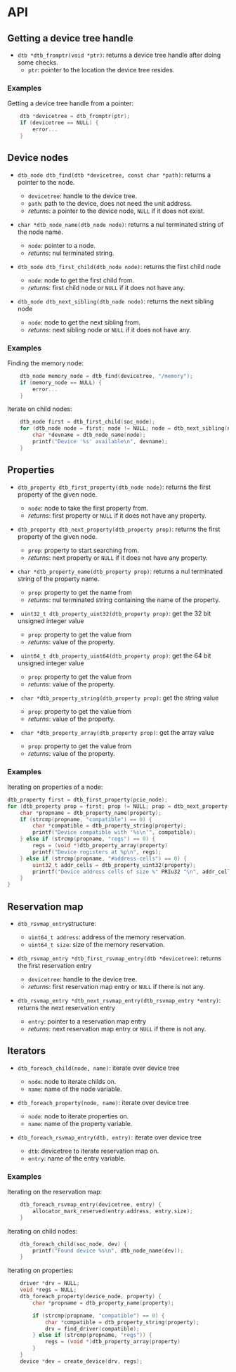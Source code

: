 # API

## Getting a device tree handle

- `dtb *dtb_fromptr(void *ptr)`: returns a device tree handle after doing some checks.
  - `ptr`: pointer to the location the device tree resides.

### Examples

Getting a device tree handle from a pointer:
```C
    dtb *devicetree = dtb_fromptr(ptr);
    if (devicetree == NULL) {
        error...
    }
```

## Device nodes

- `dtb_node dtb_find(dtb *devicetree, const char *path)`: returns a pointer to the node.
  - `devicetree`: handle to the device tree.
  - `path`: path to the device, does not need the unit address.
  - *returns*: a pointer to the device node, `NULL` if it does not exist.

- `char *dtb_node_name(dtb_node node)`: returns a nul terminated string of the node name.
  - `node`: pointer to a node.
  - *returns*: nul terminated string.

- `dtb_node dtb_first_child(dtb_node node)`: returns the first child node
  - `node`: node to get the first child from.
  - *returns*: first child node or `NULL` if it does not have any.

- `dtb_node dtb_next_sibling(dtb_node node)`: returns the next sibling node
  - `node`: node to get the next sibling from.
  - *returns*: next sibling node or `NULL` if it does not have any.

### Examples

Finding the memory node:
```C
    dtb_node memory_node = dtb_find(devicetree, "/memory");
    if (memory_node == NULL) {
        error...
    }
```

Iterate on child nodes:
```C
    dtb_node first = dtb_first_child(soc_node);
    for (dtb_node node = first; node != NULL; node = dtb_next_sibling(node)) {
        char *devname = dtb_node_name(node);
        printf("Device '%s' available\n", devname);
    }
```

## Properties

- `dtb_property dtb_first_property(dtb_node node)`: returns the first property of the given node.
  - `node`: node to take the first property from.
  - *returns*: first property or `NULL` if it does not have any property.

- `dtb_property dtb_next_property(dtb_property prop)`: returns the first property of the given node.
  - `prop`: property to start searching from.
  - *returns*: next property or `NULL` if it does not have any property.

- `char *dtb_property_name(dtb_property prop)`: returns a nul terminated string of the property name.
  - `prop`: property to get the name from
  - *returns*: nul terminated string containing the name of the property.

- ` uint32_t dtb_property_uint32(dtb_property prop)`: get the 32 bit unsigned integer value
  - `prop`: property to get the value from
  - *returns*: value of the property.

- ` uint64_t dtb_property_uint64(dtb_property prop)`: get the 64 bit unsigned integer value
  - `prop`: property to get the value from
  - *returns*: value of the property.

- ` char *dtb_property_string(dtb_property prop)`: get the string value
  - `prop`: property to get the value from
  - *returns*: value of the property.

- ` char *dtb_property_array(dtb_property prop)`: get the array value
  - `prop`: property to get the value from
  - *returns*: value of the property.

### Examples

Iterating on properties of a node:
```C
dtb_property first = dtb_first_property(pcie_node);
for (dtb_property prop = first; prop != NULL; prop = dtb_next_property(prop))
    char *propname = dtb_property_name(property);
    if (strcmp(propname, "compatible") == 0) {
        char *compatible = dtb_property_string(property);
        printf("Device compatible with '%s\n'", compatible);
    } else if (strcmp(propname, "regs") == 0) {
        regs = (void *)dtb_property_array(property)
        printf("Device registers at %p\n", regs);
    } else if (strcmp(propname, "#address-cells") == 0) {
        uint32_t addr_cells = dtb_property_uint32(property);
        prinrtf("Device address cells of size %" PRIu32 "\n", addr_cells)
    }
}
```


## Reservation map

- `dtb_rsvmap_entry`structure:
  - `uint64_t address`: address of the memory reservation.
  - `uint64_t size`: size of the memory reservation.

- `dtb_rsvmap_entry *dtb_first_rsvmap_entry(dtb *devicetree)`: returns the first reservation entry
  - `devicetree`: handle to the device tree.
  - *returns*: first reservation map entry or `NULL` if there is not any.

- `dtb_rsvmap_entry *dtb_next_rsvmap_entry(dtb_rsvmap_entry *entry)`: returns the next reservation
entry
  - `entry`: pointer to a reservation map entry
  - *returns*: next reservation map entry or `NULL` if there is not any.

## Iterators

- `dtb_foreach_child(node, name)`: iterate over device tree
  - `node`: node to iterate childs on.
  - `name`: name of the node variable.

- `dtb_foreach_property(node, name)`: iterate over device tree
  - `node`: node to iterate properties on.
  - `name`: name of the property variable.

- `dtb_foreach_rsvmap_entry(dtb, entry)`: iterate over device tree
  - `dtb`: devicetree to iterate reservation map on.
  - `entry`: name of the entry variable.

### Examples

Iterating on the reservation map:
```C
    dtb_foreach_rsvmap_entry(devicetree, entry) {
        allocator_mark_reserved(entry.address, entry.size);
    }
```

Iterating on child nodes:
```C
    dtb_foreach_child(soc_node, dev) {
        printf("Found device %s\n", dtb_node_name(dev));
    }
```

Iterating on properties:
```C
    driver *drv = NULL;
    void *regs = NULL;
    dtb_foreach_property(device_node, property) {
        char *propname = dtb_property_name(property);

        if (strcmp(propname, "compatible") == 0) {
            char *compatible = dtb_property_string(property);
            drv = find_driver(compatible);
        } else if (strcmp(propname, "regs")) {
            regs = (void *)dtb_property_array(property)
        }
    }
    device *dev = create_device(drv, regs);
```
